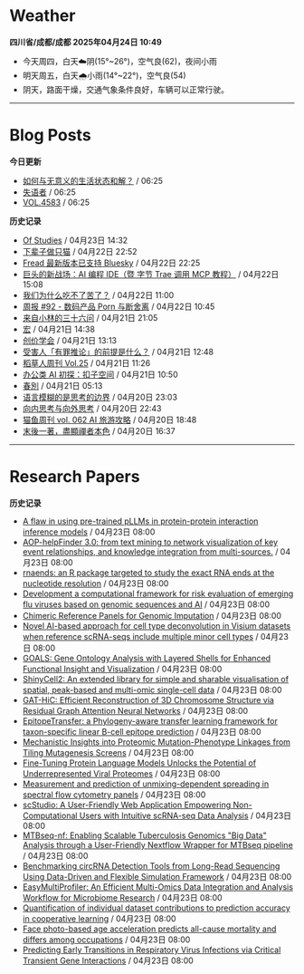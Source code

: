 # Weather
<!--qweather:start-->
**四川省/成都/成都 2025年04月24日 10:49**
- 今天周四，白天☁️阴(15°~26°)，空气良(62)，夜间小雨
- 明天周五，白天🌧️小雨(14°~22°)，空气良(54)
- 阴天，路面干燥，交通气象条件良好，车辆可以正常行驶。
<!--qweather:end-->
---
# Blog Posts
<!--rss-blogs:start-->
**今日更新**
- [如何与无意义的生活状态和解？](http://m.wufazhuce.com/question/4347) / 06:25
- [失语者](http://m.wufazhuce.com/article/6769) / 06:25
- [VOL.4583](http://m.wufazhuce.com/one/4735) / 06:25

**历史记录**
- [Of Studies](https://imzm.im/of-studies/) / 04月23日 14:32
- [下辈子做只猫](https://geedea.pro/posts/%E4%B8%8B%E8%BE%88%E5%AD%90%E5%81%9A%E5%8F%AA%E7%8C%AB/) / 04月22日 22:52
- [Fread 最新版本已支持 Bluesky](https://zhangke.space/fread-%e6%9c%80%e6%96%b0%e7%89%88%e6%9c%ac%e5%b7%b2%e6%94%af%e6%8c%81-bluesky/?utm_source=rss&utm_medium=rss&utm_campaign=fread-%25e6%259c%2580%25e6%2596%25b0%25e7%2589%2588%25e6%259c%25ac%25e5%25b7%25b2%25e6%2594%25af%25e6%258c%2581-bluesky) / 04月22日 22:25
- [巨头的新战场：AI 编程 IDE（暨 字节 Trae 调用 MCP 教程）](http://www.ruanyifeng.com/blog/2025/04/trae-mcp.html) / 04月22日 15:08
- [我们为什么吃不了苦了？](https://onojyun.com/2025/04/22/%e6%88%91%e4%bb%ac%e4%b8%ba%e4%bb%80%e4%b9%88%e5%90%83%e4%b8%8d%e4%ba%86%e8%8b%a6%e4%ba%86%ef%bc%9f/) / 04月22日 11:00
- [周报 #92 - 数码产品 Porn 与断舍离](https://www.pseudoyu.com/posts/weekly_review_92) / 04月22日 10:45
- [来自小林的三十六问](https://blog.pursuitus.com/thirty-six-questions.html) / 04月21日 21:05
- [宏](https://geedea.pro/cards/%E5%AE%8F/) / 04月21日 14:38
- [创价学会](https://onojyun.com/2025/04/21/%e5%88%9b%e4%bb%b7%e5%ad%a6%e4%bc%9a/) / 04月21日 13:13
- [受害人「有罪推论」的前提是什么？](https://onojyun.com/2025/04/21/%e5%8f%97%e5%ae%b3%e4%ba%ba%e3%80%8c%e6%9c%89%e7%bd%aa%e6%8e%a8%e8%ae%ba%e3%80%8d%e7%9a%84%e5%89%8d%e6%8f%90%e6%98%af%e4%bb%80%e4%b9%88%ef%bc%9f/) / 04月21日 12:48
- [稻草人周刊 Vol.25](https://geedea.pro/posts/weekly/%E7%A8%BB%E8%8D%89%E4%BA%BA%E5%91%A8%E5%88%8A-vol-25/) / 04月21日 11:26
- [办公类 AI 初探：扣子空间](http://www.ruanyifeng.com/blog/2025/04/coze-space.html) / 04月21日 10:50
- [春別](https://justgoidea.com/chun-bie/) / 04月21日 05:13
- [语言模糊的是思考的边界](https://geedea.pro/posts/%E8%AF%AD%E8%A8%80%E6%A8%A1%E7%B3%8A%E7%9A%84%E6%98%AF%E6%80%9D%E8%80%83%E7%9A%84%E8%BE%B9%E7%95%8C/) / 04月20日 23:03
- [向内思考与向外思考](https://geedea.pro/cards/%E5%90%91%E5%86%85%E6%80%9D%E8%80%83%E4%B8%8E%E5%90%91%E5%A4%96%E6%80%9D%E8%80%83/) / 04月20日 22:43
- [猫鱼周刊 vol. 062 AI 旅游攻略](https://ameow.xyz/archives/weekly-062) / 04月20日 18:48
- [末後一著，盡顯禪者本色](https://justgoidea.com/mo-hou-yi-zhao-jin-xian-chan-zhe-ben-se/) / 04月20日 16:37
<!--rss-blogs:end-->
---
# Research Papers
<!--rss-papers:start-->
**历史记录**
- [A flaw in using pre-trained pLLMs in protein-protein interaction inference models](https://www.biorxiv.org/content/10.1101/2025.04.21.649858v1?rss=1) / 04月23日 08:00
- [AOP-helpFinder 3.0: from text mining to network visualization of key event relationships, and knowledge integration from multi-sources.](https://www.biorxiv.org/content/10.1101/2025.04.22.648318v1?rss=1) / 04月23日 08:00
- [rnaends: an R package targeted to study the exact RNA ends at the nucleotide resolution](https://www.biorxiv.org/content/10.1101/2025.04.18.649472v1?rss=1) / 04月23日 08:00
- [Development a computational framework for risk evaluation of emerging flu viruses based on genomic sequences and AI](https://www.biorxiv.org/content/10.1101/2025.04.18.649608v1?rss=1) / 04月23日 08:00
- [Chimeric Reference Panels for Genomic Imputation](https://www.biorxiv.org/content/10.1101/2025.04.22.648973v1?rss=1) / 04月23日 08:00
- [Novel AI-based approach for cell type deconvolution in Visium datasets when reference scRNA-seqs include multiple minor cell types](https://www.biorxiv.org/content/10.1101/2025.04.18.649484v1?rss=1) / 04月23日 08:00
- [GOALS: Gene Ontology Analysis with Layered Shells for Enhanced Functional Insight and Visualization](https://www.biorxiv.org/content/10.1101/2025.04.22.650095v1?rss=1) / 04月23日 08:00
- [ShinyCell2: An extended library for simple and sharable visualisation of spatial, peak-based and multi-omic single-cell data](https://www.biorxiv.org/content/10.1101/2025.04.22.650045v1?rss=1) / 04月23日 08:00
- [GAT-HiC: Efficient Reconstruction of 3D Chromosome Structure via Residual Graph Attention Neural Networks](https://www.biorxiv.org/content/10.1101/2025.04.18.649477v1?rss=1) / 04月23日 08:00
- [EpitopeTransfer: a Phylogeny-aware transfer learning framework for taxon-specific linear B-cell epitope prediction](https://www.biorxiv.org/content/10.1101/2025.04.17.649425v1?rss=1) / 04月23日 08:00
- [Mechanistic Insights into Proteomic Mutation-Phenotype Linkages from Tiling Mutagenesis Screens](https://www.biorxiv.org/content/10.1101/2025.04.17.649336v1?rss=1) / 04月23日 08:00
- [Fine-Tuning Protein Language Models Unlocks the Potential of Underrepresented Viral Proteomes](https://www.biorxiv.org/content/10.1101/2025.04.17.649224v1?rss=1) / 04月23日 08:00
- [Measurement and prediction of unmixing-dependent spreading in spectral flow cytometry panels](https://www.biorxiv.org/content/10.1101/2025.04.17.649396v1?rss=1) / 04月23日 08:00
- [scStudio: A User-Friendly Web Application Empowering Non-Computational Users with Intuitive scRNA-seq Data Analysis](https://www.biorxiv.org/content/10.1101/2025.04.17.649161v1?rss=1) / 04月23日 08:00
- [MTBseq-nf: Enabling Scalable Tuberculosis Genomics "Big Data" Analysis through a User-Friendly Nextflow Wrapper for MTBseq pipeline](https://www.biorxiv.org/content/10.1101/2025.04.17.649337v1?rss=1) / 04月23日 08:00
- [Benchmarking circRNA Detection Tools from Long-Read Sequencing Using Data-Driven and Flexible Simulation Framework](https://www.biorxiv.org/content/10.1101/2025.04.17.649290v1?rss=1) / 04月23日 08:00
- [EasyMultiProfiler: An Efficient Multi-Omics Data Integration and Analysis Workflow for Microbiome Research](https://www.biorxiv.org/content/10.1101/2025.04.17.649266v1?rss=1) / 04月23日 08:00
- [Quantification of individual dataset contributions to prediction accuracy in cooperative learning](https://www.biorxiv.org/content/10.1101/2025.04.16.649215v1?rss=1) / 04月23日 08:00
- [Face photo-based age acceleration predicts all-cause mortality and differs among occupations](https://www.biorxiv.org/content/10.1101/2025.04.16.649078v1?rss=1) / 04月23日 08:00
- [Predicting Early Transitions in Respiratory Virus Infections via Critical Transient Gene Interactions](https://www.biorxiv.org/content/10.1101/2025.04.18.649619v1?rss=1) / 04月23日 08:00
<!--rss-papers:end-->
